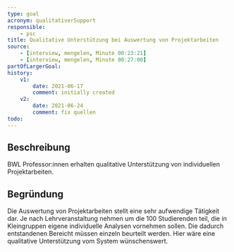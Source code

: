 ```yaml
---
type: goal
acronym: qualitativerSupport
responsible: 
    - psc
title: Qualitative Unterstützung bei Auswertung von Projektarbeiten
source:
    - [interview, mengelen, Minute 00:23:21]
    - [interview, mengelen, Minute 00:27:00]
partOfLargerGoal: 
history:
    v1:
        date: 2021-06-17
        comment: initially created
    v2:
        date: 2021-06-24
        comment: fix quellen
todo: 
---
```


## Beschreibung

BWL Professor:innen erhalten qualitative Unterstützung von individuellen Projektarbeiten.


## Begründung

Die Auswertung von Projektarbeiten stellt eine sehr aufwendige Tätigkeit dar. Je nach Lehrveranstaltung nehmen um die 100 Studierenden teil, die in Kleingruppen eigene individuelle Analysen vornehmen sollen. Die dadurch entstandenen Bereicht müssen einzeln beurteilt werden. Hier wäre eine qualitative Unterstützung vom System wünschenswert.
